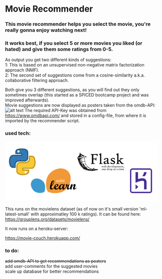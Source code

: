 # Movie Recommender

### This movie recommender helps you select the movie, you're really gonna enjoy watching next!
### It works best, if you select 5 or more movies you liked (or hated) and give them some ratings from 0-5.

As output you get two different kinds of suggestions: \
  1: This is based on an unsupervised non-negative matrix factorization approach (NMF). \
  2: The second set of suggestions come from a cosine-similarity a.k.a. collaborative filtering approach.

Both give you 3 different suggestions, as you will find out they only sometimes overlap (this started as a SPICED bootcamp project and was improved afterwards). \
Movie suggestions are now displayed as posters taken from the omdb-API:
![alt text](https://github.com/mkoeppel/Comfy_Cinema/blob/master/matrix.omdbapi.jpeg)
The required API-Key was obtained from https://www.omdbapi.com/ and stored in a config-file, from where it is imported by the recommender script.

### used tech:
![alt text](https://github.com/mkoeppel/Comfy_Cinema/blob/master/Tech_stack_comfy_cinema.png)


This runs on the movielens dataset (as of now on it's small version 'ml-latest-small' with approximatley 100 k ratings). It can be found here:
https://grouplens.org/datasets/movielens/


It now runs on a heroku-server:

https://movie-couch.herokuapp.com/



### to do:
~~add omdb-API to get recommendations as posters~~ \
add user-comments for the suggested movies \
scale up database for better recommendations
